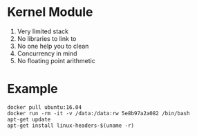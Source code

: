 # Kernel Module
1. Very limited stack
2. No libraries to link to
3. No one help you to clean
4. Concurrency in mind
5. No floating point arithmetic


# Example
```
docker pull ubuntu:16.04
docker run -rm -it -v /data:/data:rw 5e8b97a2a082 /bin/bash
apt-get update
apt-get install linux-headers-$(uname -r)
```

